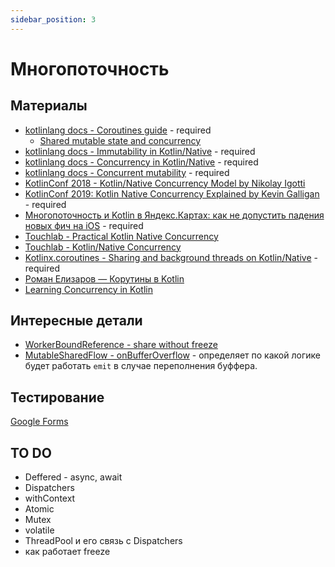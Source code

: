 ```yaml
---
sidebar_position: 3
---
```


# Многопоточность

## Материалы

- [kotlinlang docs - Coroutines guide](https://kotlinlang.org/docs/coroutines-guide.html) - required
  - [Shared mutable state and concurrency](https://kotlinlang.org/docs/shared-mutable-state-and-concurrency.html)
- [kotlinlang docs - Immutability in Kotlin/Native](https://kotlinlang.org/docs/native-immutability.html) - required
- [kotlinlang docs - Concurrency in Kotlin/Native](https://kotlinlang.org/docs/native-concurrency.html) - required
- [kotlinlang docs - Concurrent mutability](https://kotlinlang.org/docs/mobile/concurrent-mutability.html) - required
- [KotlinConf 2018 - Kotlin/Native Concurrency Model by Nikolay Igotti](https://www.youtube.com/watch?v=nw6YTfEyfO0)
- [KotlinConf 2019: Kotlin Native Concurrency Explained by Kevin Galligan](https://www.youtube.com/watch?v=oxQ6e1VeH4M) - required
- [Многопоточность и Kotlin в Яндекс.Картах: как не допустить падения новых фич на iOS](https://habr.com/ru/company/yandex/blog/575846/) - required
- [Touchlab - Practical Kotlin Native Concurrency](https://dev.to/touchlab/practical-kotlin-native-concurrency-ac7)
- [Touchlab - Kotlin/Native Concurrency](https://touchlab.co/kotlin-native-concurrency/)
- [Kotlinx.coroutines - Sharing and background threads on Kotlin/Native](https://github.com/Kotlin/kotlinx.coroutines/blob/native-mt/kotlin-native-sharing.md) - required
- [Роман Елизаров — Корутины в Kotlin](https://www.youtube.com/watch?v=rB5Q3y73FTo)
- [Learning Concurrency in Kotlin](https://www.packtpub.com/product/learning-concurrency-in-kotlin/9781788627160)

## Интересные детали

- [WorkerBoundReference - share without freeze](https://kotlinlang.org/api/latest/jvm/stdlib/kotlin.native.concurrent/-worker-bound-reference/)
- [MutableSharedFlow - onBufferOverflow](https://kotlin.github.io/kotlinx.coroutines/kotlinx-coroutines-core/kotlinx.coroutines.flow/-mutable-shared-flow.html) - определяет по какой логике будет работать `emit` в случае переполнения буффера.

## Тестирование

[Google Forms](https://forms.gle/ZCKW34TnLN1tfHQBA)

## TO DO

- Deffered - async, await
- Dispatchers
- withContext
- Atomic
- Mutex
- volatile
- ThreadPool и его связь с Dispatchers
- как работает freeze
